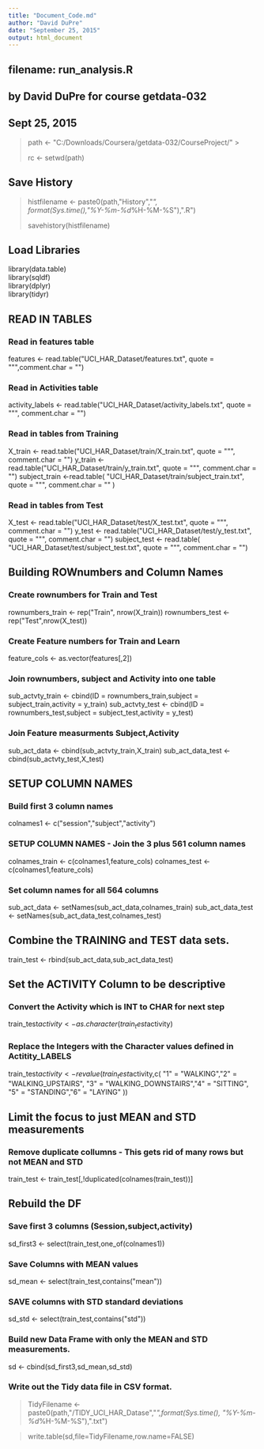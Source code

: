 ```yaml
---
title: "Document_Code.md"
author: "David DuPre"
date: "September 25, 2015"
output: html_document
---
```


## filename: run_analysis.R
## by David DuPre for course getdata-032
## Sept 25, 2015  


>path <- "C:/Downloads/Coursera/getdata-032/CourseProject/"  >
>
>rc <- setwd(path)  

## Save History  
  
>  
>histfilename <- paste0(path,"History","_",  
>                 format(Sys.time(),"%Y-%m-%d_%H-%M-%S"),".R")  
>  
>savehistory(histfilename)  
>

## Load Libraries
library(data.table)  
library(sqldf)  
library(dplyr)  
library(tidyr)  

## READ IN TABLES

### Read in features table

>
features <- read.table("UCI_HAR_Dataset/features.txt", quote = "\"",comment.char = "")
>

### Read in Activities table
>
activity_labels <- read.table("UCI_HAR_Dataset/activity_labels.txt", quote = "\"", comment.char = "")
>

### Read in tables from Training 
>
X_train <- read.table("UCI_HAR_Dataset/train/X_train.txt", quote = "\"", comment.char = "")
y_train <- read.table("UCI_HAR_Dataset/train/y_train.txt", quote = "\"", comment.char = "")
subject_train <-read.table( "UCI_HAR_Dataset/train/subject_train.txt", quote = "\"", comment.char = "" )
>

### Read in tables from Test 
>
X_test <- read.table("UCI_HAR_Dataset/test/X_test.txt", quote = "\"", comment.char = "")
y_test <- read.table("UCI_HAR_Dataset/test/y_test.txt", quote = "\"", comment.char = "")
subject_test <-  read.table( "UCI_HAR_Dataset/test/subject_test.txt", quote = "\"", comment.char = "")
>


## Building ROWnumbers and Column Names

### Create rownumbers for Train and Test
>
rownumbers_train <- rep("Train", nrow(X_train))
rownumbers_test <- rep("Test",nrow(X_test))
>

### Create Feature numbers for Train and Learn
>
feature_cols <- as.vector(features[,2])
>

### Join rownumbers, subject and Activity into one table
>
sub_actvty_train <- cbind(ID = rownumbers_train,subject = subject_train,activity = y_train)
sub_actvty_test <- cbind(ID = rownumbers_test,subject = subject_test,activity = y_test)
>

### Join Feature measurments Subject,Activity
>
sub_act_data <- cbind(sub_actvty_train,X_train)
sub_act_data_test <- cbind(sub_actvty_test,X_test)
>
## SETUP COLUMN NAMES  
### Build first 3 column names
>
colnames1 <- c("session","subject","activity")
>

### SETUP COLUMN NAMES - Join the 3 plus 561 column names
>
colnames_train  <- c(colnames1,feature_cols)
colnames_test   <- c(colnames1,feature_cols)
>

### Set column names for all 564 columns
>
sub_act_data            <- setNames(sub_act_data,colnames_train)
sub_act_data_test       <- setNames(sub_act_data_test,colnames_test)
>

## Combine the TRAINING and TEST data sets.
>
train_test <- rbind(sub_act_data,sub_act_data_test)
>

## Set the ACTIVITY Column to be descriptive
### Convert the Activity which is INT to CHAR for next step
>
train_test$activity <- as.character(train_test$activity)
>
### Replace the Integers with the Character values defined in Actitity_LABELS
>
train_test$activity <- revalue( train_test$activity,c( 
                                "1" = "WALKING","2" = "WALKING_UPSTAIRS",
                                "3" = "WALKING_DOWNSTAIRS","4" = "SITTING",
                                "5" = "STANDING","6" = "LAYING" ))
>

## Limit the focus to just MEAN and STD measurements
### Remove duplicate collumns - This gets rid of many rows but not MEAN and STD
>
train_test <- train_test[,!duplicated(colnames(train_test))]
>

## Rebuild the DF 
### Save first 3 columns (Session,subject,activity)
>
sd_first3 <- select(train_test,one_of(colnames1))
>

### Save Columns with MEAN values
>
sd_mean <- select(train_test,contains("mean"))
>

### SAVE columns with STD standard deviations
>
sd_std <- select(train_test,contains("std"))
>

### Build new Data Frame with only the MEAN and STD measurements.
>
sd <- cbind(sd_first3,sd_mean,sd_std)                 

### Write out the Tidy data file in CSV format.
>
>TidyFilename <- paste0(path,"/TIDY_UCI_HAR_Datase","_",format(Sys.time(), "%Y-%m-%d_%H-%M-%S"),".txt")  

>write.table(sd,file=TidyFilename,row.name=FALSE)
>